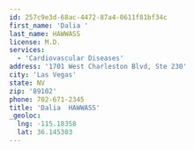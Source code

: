 ```yaml
---
id: 257c9e3d-68ac-4472-87a4-0611f81bf34c
first_name: 'Dalia '
last_name: HAWWASS
license: M.D.
services:
  - 'Cardiovascular Diseases'
address: '1701 West Charleston Blvd, Ste 230'
city: 'Las Vegas'
state: NV
zip: '89102'
phone: 702-671-2345
title: 'Dalia  HAWWASS'
_geoloc:
  lng: -115.18358
  lat: 36.145303
---
```

